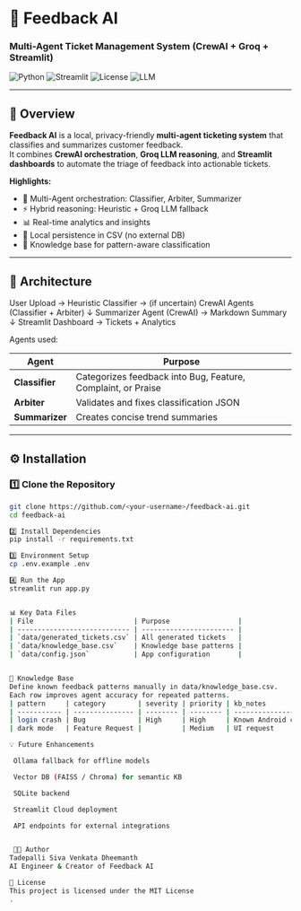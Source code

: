 # 🤖 Feedback AI  
### Multi-Agent Ticket Management System (CrewAI + Groq + Streamlit)

![Python](https://img.shields.io/badge/Python-3.10+-blue)
![Streamlit](https://img.shields.io/badge/UI-Streamlit-red)
![License](https://img.shields.io/badge/License-MIT-green)
![LLM](https://img.shields.io/badge/LLM-Groq%20LLaMA3.3--70B-purple)

---

## 🚀 Overview

**Feedback AI** is a local, privacy-friendly **multi-agent ticketing system** that classifies and summarizes customer feedback.  
It combines **CrewAI orchestration**, **Groq LLM reasoning**, and **Streamlit dashboards** to automate the triage of feedback into actionable tickets.

**Highlights:**
- 🧠 Multi-Agent orchestration: Classifier, Arbiter, Summarizer  
- ⚡ Hybrid reasoning: Heuristic + Groq LLM fallback  
- 📊 Real-time analytics and insights  
- 💾 Local persistence in CSV (no external DB)  
- 🧩 Knowledge base for pattern-aware classification  

---

## 🧩 Architecture

User Upload → Heuristic Classifier → (if uncertain) CrewAI Agents (Classifier + Arbiter)
↓
Summarizer Agent (CrewAI) → Markdown Summary
↓
Streamlit Dashboard → Tickets + Analytics


Agents used:

| Agent | Purpose |
|--------|----------|
| **Classifier** | Categorizes feedback into Bug, Feature, Complaint, or Praise |
| **Arbiter** | Validates and fixes classification JSON |
| **Summarizer** | Creates concise trend summaries |

---

## ⚙️ Installation

### 1️⃣ Clone the Repository
```bash
git clone https://github.com/<your-username>/feedback-ai.git
cd feedback-ai

2️⃣ Install Dependencies
pip install -r requirements.txt

3️⃣ Environment Setup
cp .env.example .env

4️⃣ Run the App
streamlit run app.py


📊 Key Data Files
| File                         | Purpose                 |
| ---------------------------- | ----------------------- |
| `data/generated_tickets.csv` | All generated tickets   |
| `data/knowledge_base.csv`    | Knowledge base patterns |
| `data/config.json`           | App configuration       |


🧠 Knowledge Base
Define known feedback patterns manually in data/knowledge_base.csv.
Each row improves agent accuracy for repeated patterns.
| pattern     | category        | severity | priority | kb_notes            |
| ----------- | --------------- | -------- | -------- | ------------------- |
| login crash | Bug             | High     | High     | Known Android crash |
| dark mode   | Feature Request |          | Medium   | UI request          |

💡 Future Enhancements

 Ollama fallback for offline models

 Vector DB (FAISS / Chroma) for semantic KB

 SQLite backend

 Streamlit Cloud deployment

 API endpoints for external integrations


 🧑‍💻 Author
Tadepalli Siva Venkata Dheemanth
AI Engineer & Creator of Feedback AI

📜 License
This project is licensed under the MIT License
.